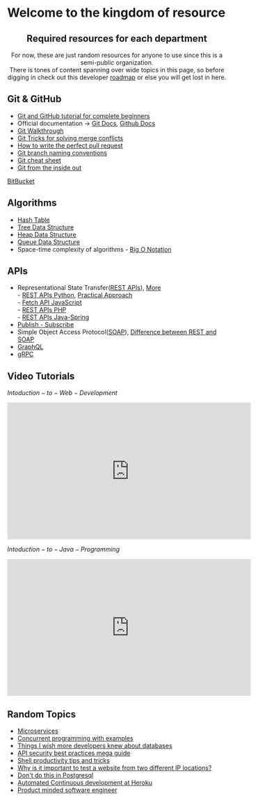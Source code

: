 # Welcome to the kingdom of resource


<h2 align="center">Required resources for each department</h2>

<p align="center">For now, these are just random resources for anyone to use since this is a semi-public organization. <br/>There is tones of content spanning over wide topics in this page, so before digging in check out this developer <a href="https://roadmap.sh">roadmap</a> or else you will get lost in here.</p>


## Git & GitHub
- [Git and GitHub tutorial for complete beginners](https://product.hubspot.com/blog/git-and-github-tutorial-for-beginners)
- Official documentation -> [Git Docs](https://git-scm.com/doc), [Github Docs](https://docs.github.com/en)
- [Git Walkthrough](https://www.analyticsvidhya.com/blog/2021/09/git-and-github-tutorial-for-beginners/)
- [Git Tricks for solving merge conflicts](https://goiabada.blog/git-tricks-avoiding-merge-when-dealing-with-remote-conflicts-52c175e526e6)
- [How to write the perfect pull request](https://github.blog/2015-01-21-how-to-write-the-perfect-pull-request/)
- [Git branch naming conventions](https://deepsource.io/blog/git-branch-naming-conventions/)
- [Git cheat sheet](https://dev.to/maxpou/git-cheat-sheet-advanced-3a17)
- [Git from the inside out](https://codewords.recurse.com/issues/two/git-from-the-inside-out)
  
[BitBucket](https://bitbucket.org/product/guides)


## Algorithms
- [Hash Table](https://www.youtube.com/watch?v=jalSiaIi8j4)
- [Tree Data Structure](https://www.youtube.com/watch?v=S2W3SXGPVyU)
- [Heap Data Structure](https://www.youtube.com/watch?v=F_r0sJ1RqWk)
- [Queue Data Structure](https://www.youtube.com/watch?v=mDCi1lXd9hc)
- Space-time complexity of algorithms - [Big O Notation](https://www.youtube.com/watch?v=Z0bH0cMY0E8)

## APIs
- Representational State Transfer([REST APIs](https://www.ibm.com/cloud/learn/rest-apis)), [More](https://www.redhat.com/en/topics/api/what-is-a-rest-api) <br/>
      - [REST APIs Python](https://www.integrate.io/blog/an-introduction-to-rest-api-with-python/), [Practical Approach](https://realpython.com/api-integration-in-python/) <br/>
      - [Fetch API JavaScript](https://developer.mozilla.org/en-US/docs/Web/API/Fetch_API/Using_Fetch) <br>
      - [REST APIs PHP](https://code.tutsplus.com/tutorials/how-to-build-a-simple-rest-api-in-php--cms-37000) <br>
      - [REST APIs Java-Spring](https://spring.io/guides/tutorials/rest/)
- [Publish - Subscribe](https://blog.opto22.com/optoblog/request-response-vs-pub-sub-part-1)
- Simple Object Access Protocol([SOAP](https://en.wikipedia.org/wiki/SOAP)), [Difference between REST and SOAP](https://dzone.com/articles/difference-between-rest-and-soap-api#)
- [GraphQL](https://graphql.org/learn/)
- [gRPC](https://grpc.io/docs/)

## Video Tutorials

$Intoduction- to -Web -Development$


<!-- <p align="center"> -->
<iframe width="560" height="315" src="https://www.youtube.com/embed/dCOch0282IE?start=254" title="YouTube video player" frameborder="0" allow="accelerometer; autoplay; clipboard-write; encrypted-media; gyroscope; picture-in-picture" allowfullscreen></iframe>
<!-- </p> -->



$Intoduction-to-Java-Programming$

<p align="center">
<iframe width="560" height="315" src="https://www.youtube.com/embed/vZilAD9MjfU" title="YouTube video player" frameborder="0" allow="accelerometer; autoplay; clipboard-write; encrypted-media; gyroscope; picture-in-picture" allowfullscreen></iframe>
</p>

## Random Topics
- [Microservices](https://martinfowler.com/articles/microservices.html)
- [Concurrent programming with examples](https://begriffs.com/posts/2020-03-23-concurrent-programming.html)
- [Things I wish more developers knew about databases](https://medium.com/@rakyll/things-i-wished-more-developers-knew-about-databases-2d0178464f78)
- [API security best practices mega guide](https://expeditedsecurity.com/api-security-best-practices-megaguide/)
- [Shell productivity tips and tricks](https://blog.balthazar-rouberol.com/shell-productivity-tips-and-tricks)
- [Why is it important to test a website from two different IP locations?](https://www.lambdatest.com/blog/importance-of-geolocation-browser-testing)
- [Don't do this in Postgresql](https://wiki.postgresql.org/wiki/Don%27t_Do_This)
- [Automated Continuous development at Heroku](https://blog.heroku.com/automated-continuous-deployment-at-heroku)
- [Product minded software engineer](https://blog.pragmaticengineer.com/the-product-minded-engineer/)

